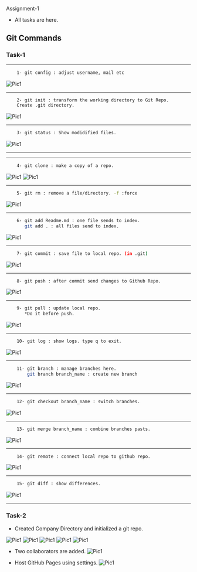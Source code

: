  Assignment-1
* All tasks are here.
## Git Commands

### Task-1
<hr>

```bash
    1- git config : adjust username, mail etc
```  

![Pic1](./screenshots/1gitconfig.png)

<hr>

```bash
    2- git init : transform the working directory to Git Repo.
    Create .git directory.
```  

![Pic1](./screenshots/1init.png)

<hr>

```bash
    3- git status : Show modidified files.
```  

![Pic1](./screenshots/1status.png)

<hr>

<hr>

```bash
    4- git clone : make a copy of a repo.
```  

![Pic1](./screenshots/1clone.png)
![Pic1](./screenshots/1clone2.png)

<hr>

```bash
    5- git rm : remove a file/directory. -f :force
```  

![Pic1](./screenshots/rm.png)

<hr>

```bash
    6- git add Readme.md : one file sends to index.
       git add . : all files send to index.
```  

![Pic1](./screenshots/add.png)

<hr>

```bash
    7- git commit : save file to local repo. (in .git)
```  

![Pic1](./screenshots/1commit.png)

<hr>

```bash
    8- git push : after commit send changes to Github Repo.
```  

![Pic1](./screenshots/1push.png)

<hr>

```bash
    9- git pull : update local repo.
       *Do it before push. 
```  

![Pic1](./screenshots/1push.png)

<hr>

```bash
    10- git log : show logs. type q to exit.
```  

![Pic1](./screenshots/1log.png)

<hr>

```bash
    11- git branch : manage branches here.
        git branch branch_name : create new branch
```  

![Pic1](./screenshots/1branch.png)

<hr>

```bash
    12- git checkout branch_name : switch branches.
```  

![Pic1](./screenshots/1checkout.png)

<hr>

```bash
    13- git merge branch_name : combine branches pasts.
```  

![Pic1](./screenshots/merge.png)

<hr>

```bash
    14- git remote : connect local repo to github repo.
```  

![Pic1](./screenshots/1remote.png)

<hr>

```bash
    15- git diff : show differences.
```  

![Pic1](./screenshots/1diff.png)

<hr>

### Task-2
* Created Company Directory and initialized a git repo.


![Pic1](./screenshots/2companystart.png)
![Pic1](./screenshots/2companystructure.png)
![Pic1](./screenshots/2companystructure2.png)
![Pic1](./screenshots/2companystructure3.png)
![Pic1](./screenshots/2companystructure4.png)

* Two collaborators are added.
![Pic1](./screenshots/2companystructure5.png)

* Host GitHub Pages using settings.
![Pic1](./screenshots/2companystructure6.png)